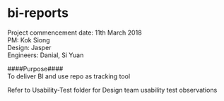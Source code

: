 # bi-reports  

Project commencement date: 11th March 2018  
PM: Kok Siong  
Design: Jasper  
Engineers: Danial, Si Yuan  
  
  
####Purpose####  
To deliver BI and use repo as tracking tool

Refer to Usability-Test folder for Design team usability test observations 
